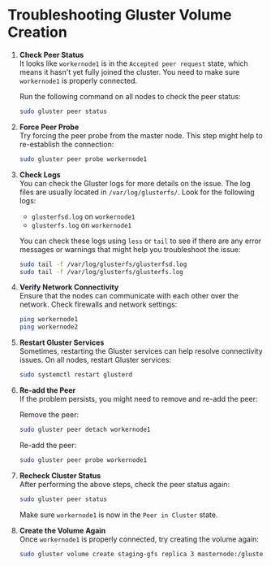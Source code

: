 # Troubleshooting Gluster Volume Creation

1. **Check Peer Status**  
   It looks like `workernode1` is in the `Accepted peer request` state, which means it hasn't yet fully joined the cluster. You need to make sure `workernode1` is properly connected.

   Run the following command on all nodes to check the peer status:

   ```bash
   sudo gluster peer status
   ```

2. **Force Peer Probe**  
   Try forcing the peer probe from the master node. This step might help to re-establish the connection:

   ```bash
   sudo gluster peer probe workernode1
   ```

3. **Check Logs**  
   You can check the Gluster logs for more details on the issue. The log files are usually located in `/var/log/glusterfs/`. Look for the following logs:
   - `glusterfsd.log` on `workernode1`
   - `glusterfs.log` on `workernode1`

   You can check these logs using `less` or `tail` to see if there are any error messages or warnings that might help you troubleshoot the issue:

   ```bash
   sudo tail -f /var/log/glusterfs/glusterfsd.log
   sudo tail -f /var/log/glusterfs/glusterfs.log
   ```

4. **Verify Network Connectivity**  
   Ensure that the nodes can communicate with each other over the network. Check firewalls and network settings:

   ```bash
   ping workernode1
   ping workernode2
   ```

5. **Restart Gluster Services**  
   Sometimes, restarting the Gluster services can help resolve connectivity issues. On all nodes, restart Gluster services:

   ```bash
   sudo systemctl restart glusterd
   ```

6. **Re-add the Peer**  
   If the problem persists, you might need to remove and re-add the peer:
   
   Remove the peer:

   ```bash
   sudo gluster peer detach workernode1
   ```

   Re-add the peer:

   ```bash
   sudo gluster peer probe workernode1
   ```

7. **Recheck Cluster Status**  
   After performing the above steps, check the peer status again:

   ```bash
   sudo gluster peer status
   ```

   Make sure `workernode1` is now in the `Peer in Cluster` state.

8. **Create the Volume Again**  
   Once `workernode1` is properly connected, try creating the volume again:

   ```bash
   sudo gluster volume create staging-gfs replica 3 masternode:/gluster/volumes workernode1:/gluster/volumes workernode2:/gluster/volumes force
   ```
